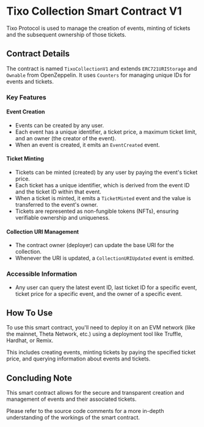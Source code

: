 # Tixo Collection Smart Contract V1
Tixo Protocol is used to manage the creation of events, minting of tickets and the subsequent ownership of those tickets.

## Contract Details
The contract is named `TixoCollectionV1` and extends `ERC721URIStorage` and `Ownable` from OpenZeppelin. It uses `Counters` for managing unique IDs for events and tickets.

### Key Features

#### Event Creation
- Events can be created by any user.
- Each event has a unique identifier, a ticket price, a maximum ticket limit, and an owner (the creator of the event).
- When an event is created, it emits an `EventCreated` event.

#### Ticket Minting
- Tickets can be minted (created) by any user by paying the event's ticket price.
- Each ticket has a unique identifier, which is derived from the event ID and the ticket ID within that event.
- When a ticket is minted, it emits a `TicketMinted` event and the value is transferred to the event's owner.
- Tickets are represented as non-fungible tokens (NFTs), ensuring verifiable ownership and uniqueness.

#### Collection URI Management
- The contract owner (deployer) can update the base URI for the collection.
- Whenever the URI is updated, a `CollectionURIUpdated` event is emitted.

### Accessible Information
- Any user can query the latest event ID, last ticket ID for a specific event, ticket price for a specific event, and the owner of a specific event.

## How To Use
To use this smart contract, you'll need to deploy it on an EVM network (like the mainnet, Theta Network, etc.) using a deployment tool like Truffle, Hardhat, or Remix.

This includes creating events, minting tickets by paying the specified ticket price, and querying information about events and tickets.

## Concluding Note
This smart contract allows for the secure and transparent creation and management of events and their associated tickets.

Please refer to the source code comments for a more in-depth understanding of the workings of the smart contract.
